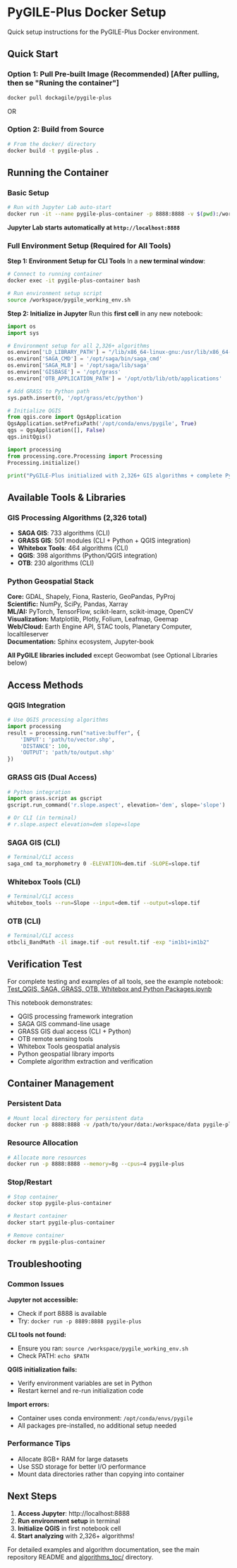 # PyGILE-Plus Docker Setup

Quick setup instructions for the PyGILE-Plus Docker environment.

## Quick Start 

### Option 1: Pull Pre-built Image (Recommended) [After pulling, then se "Runing the container"]
```bash
docker pull dockagile/pygile-plus
```

OR

### Option 2: Build from Source
```bash
# From the docker/ directory
docker build -t pygile-plus .
```

## Running the Container

### Basic Setup
```bash
# Run with Jupyter Lab auto-start
docker run -it --name pygile-plus-container -p 8888:8888 -v $(pwd):/workspace pygile-plus
```

**Jupyter Lab starts automatically at `http://localhost:8888`**

### Full Environment Setup (Required for All Tools)

**Step 1: Environment Setup for CLI Tools**
In a **new terminal window**:
```bash
# Connect to running container
docker exec -it pygile-plus-container bash

# Run environment setup script
source /workspace/pygile_working_env.sh
```

**Step 2: Initialize in Jupyter**
Run this **first cell** in any new notebook:
```python
import os
import sys

# Environment setup for all 2,326+ algorithms
os.environ['LD_LIBRARY_PATH'] = "/lib/x86_64-linux-gnu:/usr/lib/x86_64-linux-gnu:/opt/conda/envs/pygile/lib"
os.environ['SAGA_CMD'] = '/opt/saga/bin/saga_cmd'
os.environ['SAGA_MLB'] = '/opt/saga/lib/saga'
os.environ['GISBASE'] = '/opt/grass'
os.environ['OTB_APPLICATION_PATH'] = '/opt/otb/lib/otb/applications'

# Add GRASS to Python path
sys.path.insert(0, '/opt/grass/etc/python')

# Initialize QGIS
from qgis.core import QgsApplication
QgsApplication.setPrefixPath('/opt/conda/envs/pygile', True)
qgs = QgsApplication([], False)
qgs.initQgis()

import processing
from processing.core.Processing import Processing
Processing.initialize()

print("PyGILE-Plus initialized with 2,326+ GIS algorithms + complete Python stack!")
```

## Available Tools & Libraries

### GIS Processing Algorithms (2,326 total)
- **SAGA GIS**: 733 algorithms (CLI)
- **GRASS GIS**: 501 modules (CLI + Python + QGIS integration)
- **Whitebox Tools**: 464 algorithms (CLI)
- **QGIS**: 398 algorithms (Python/QGIS integration)
- **OTB**: 230 algorithms (CLI)

### Python Geospatial Stack
**Core:** GDAL, Shapely, Fiona, Rasterio, GeoPandas, PyProj  
**Scientific:** NumPy, SciPy, Pandas, Xarray  
**ML/AI:** PyTorch, TensorFlow, scikit-learn, scikit-image, OpenCV  
**Visualization:** Matplotlib, Plotly, Folium, Leafmap, Geemap  
**Web/Cloud:** Earth Engine API, STAC tools, Planetary Computer, localtileserver  
**Documentation:** Sphinx ecosystem, Jupyter-book  

**All PyGILE libraries included** except Geowombat (see Optional Libraries below)  

## Access Methods

### QGIS Integration
```python
# Use QGIS processing algorithms
import processing
result = processing.run("native:buffer", {
    'INPUT': 'path/to/vector.shp',
    'DISTANCE': 100,
    'OUTPUT': 'path/to/output.shp'
})
```

### GRASS GIS (Dual Access)
```python
# Python integration
import grass.script as gscript
gscript.run_command('r.slope.aspect', elevation='dem', slope='slope')

# Or CLI (in terminal)
# r.slope.aspect elevation=dem slope=slope
```

### SAGA GIS (CLI)
```bash
# Terminal/CLI access
saga_cmd ta_morphometry 0 -ELEVATION=dem.tif -SLOPE=slope.tif
```

### Whitebox Tools (CLI)
```bash
# Terminal/CLI access
whitebox_tools --run=Slope --input=dem.tif --output=slope.tif
```

### OTB (CLI)
```bash
# Terminal/CLI access
otbcli_BandMath -il image.tif -out result.tif -exp "im1b1+im1b2"
```

## Verification Test

For complete testing and examples of all tools, see the example notebook:
[Test_QGIS, SAGA, GRASS, OTB, Whitebox and Python Packages.ipynb](https://github.com/Geoinformatics-Lab/PyGILE-Plus/blob/main/example_notebooks/Test_QGIS%2C%20SAGA%2C%20GRASS%2C%20OTB%2C%20Whitebox%20and%20Python%20Packages.ipynb)

This notebook demonstrates:
- QGIS processing framework integration
- SAGA GIS command-line usage  
- GRASS GIS dual access (CLI + Python)
- OTB remote sensing tools
- Whitebox Tools geospatial analysis
- Python geospatial library imports
- Complete algorithm extraction and verification

## Container Management

### Persistent Data
```bash
# Mount local directory for persistent data
docker run -p 8888:8888 -v /path/to/your/data:/workspace/data pygile-plus
```

### Resource Allocation
```bash
# Allocate more resources
docker run -p 8888:8888 --memory=8g --cpus=4 pygile-plus
```

### Stop/Restart
```bash
# Stop container
docker stop pygile-plus-container

# Restart container
docker start pygile-plus-container

# Remove container
docker rm pygile-plus-container
```

## Troubleshooting

### Common Issues

**Jupyter not accessible:**
- Check if port 8888 is available
- Try: `docker run -p 8889:8888 pygile-plus`

**CLI tools not found:**
- Ensure you ran: `source /workspace/pygile_working_env.sh`
- Check PATH: `echo $PATH`

**QGIS initialization fails:**
- Verify environment variables are set in Python
- Restart kernel and re-run initialization code

**Import errors:**
- Container uses conda environment: `/opt/conda/envs/pygile`
- All packages pre-installed, no additional setup needed

### Performance Tips

- Allocate 8GB+ RAM for large datasets
- Use SSD storage for better I/O performance
- Mount data directories rather than copying into container

## Next Steps

1. **Access Jupyter**: http://localhost:8888
2. **Run environment setup** in terminal
3. **Initialize QGIS** in first notebook cell
4. **Start analyzing** with 2,326+ algorithms!

For detailed examples and algorithm documentation, see the main repository README and [algorithms_toc/](https://github.com/Geoinformatics-Lab/PyGILE-Plus/tree/main/algorithms_toc) directory.